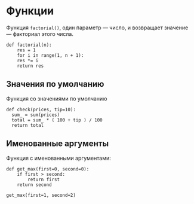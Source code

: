 # Функции

Функция ```factorial()```, один параметр — число, и возвращает значение — факториал этого числа.

```
def factorial(n):
    res = 1
    for i in range(1, n + 1):
    res *= i
    return res
```

## Значения по умолчанию

Функция со значениями по умолчанию

```
def check(prices, tip=10):
  sum_ = sum(prices)
  total = sum_ * ( 100 + tip ) / 100
  return total
```

## Именованные аргументы

Функция с именованными аргументами:

```
def get_max(first=0, second=0):
    if first > second:
        return first
    return second

get_max(first=1, second=2)
```

